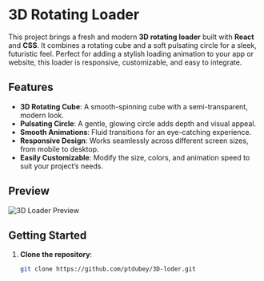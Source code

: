 
# 3D Rotating Loader

This project brings a fresh and modern **3D rotating loader** built with **React** and **CSS**. It combines a rotating cube and a soft pulsating circle for a sleek, futuristic feel. Perfect for adding a stylish loading animation to your app or website, this loader is responsive, customizable, and easy to integrate.

## Features

- **3D Rotating Cube**: A smooth-spinning cube with a semi-transparent, modern look.
- **Pulsating Circle**: A gentle, glowing circle adds depth and visual appeal.
- **Smooth Animations**: Fluid transitions for an eye-catching experience.
- **Responsive Design**: Works seamlessly across different screen sizes, from mobile to desktop.
- **Easily Customizable**: Modify the size, colors, and animation speed to suit your project’s needs.

## Preview

![3D Loader Preview](https://res.cloudinary.com/dhykxy8c3/image/upload/v1728663384/xlvl6bk5oqcrkofrkity.jpg)

## Getting Started

1. **Clone the repository**:
   ```bash
   git clone https://github.com/ptdubey/3D-loder.git
